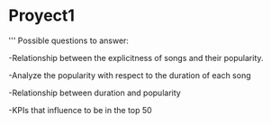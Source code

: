 # Proyect1


'''
Possible questions to answer:

  -Relationship between the explicitness of songs and their popularity.
  
  -Analyze the popularity with respect to the duration of each song  
  
  -Relationship between duration and popularity
  
  -KPIs that influence to be in the top 50  
  
  

